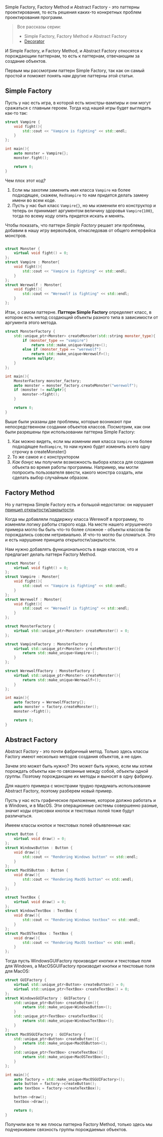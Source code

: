 <!--date 31.01.2018-->
<!--title Simple Factory, Factory Method и Abstract Factory-->
<!--meta_description Паттерны проектирования Simple Factory, Factory Method и Abstract Factory часто путают между собой. Рассмотрим отличия и особенности применения каждого из них.-->

Simple Factory, Factory Method и Abstract Factory - это паттерны 
проектирования, то есть решения каких-то конкретных проблем проектирования 
программ.

> Все рассказы серии:
> * Simple Factory, Factory Method и Abstract Factory
> * [Decorator](/pages/decorator)

И Simple Factory, и Factory Method, и Abstract Factory относятся к порождающим 
паттернам, то есть к паттернам, отвечающим за создание объектов.

Первым мы рассмотрим паттерн Simple Factory, так как он самый простой и поможет
понять нам другие паттерны этой статьи.

## Simple Factory
Пусть у нас есть игра, в которой есть монстры-вампиры и они могут сражаться с
главным героем. Тогда код нашей игры будет выглядеть как-то так:
```cpp
struct Vampire {
    void fight(){
        std::cout << "Vampire is fighting" << std::endl;
    }
};

int main(){
    auto monster = Vampire{};
    monster.fight();

    return 0;
}
```
Чем плох этот код?
1. Если мы захотим заменить имя класса `Vampire` на более подходящее, скажем,
`RedVampire` то нам придется делать замену имени во всем коде.
2. Пусть у нас был класс `Vampire{}`, но мы изменили его конструктор и теперь он
принимает аргументом величину здоровья `Vampire{100}`, тогда по всему коду
опять придется искать и менять.

Чтобы показать, что паттерн *Simple Factory* решает эти проблемы, добавим в нашу
игру вервольфов, отнаследовав от общего интерфейса монстров.

```cpp

struct Monster {
    virtual void fight() = 0;
};
struct Vampire : Monster{
    void fight(){
        std::cout << "Vampire is fighting" << std::endl;
    }
};
struct Werewolf : Monster{
    void fight(){
        std::cout << "Werewolf is fighting" << std::endl;
    }
};
```
Итак, о самом паттерне. **Паттерн Simple Factory** определяет класс, в котором
есть метод создающий объекты разного типа в зависимости от аргумента этого
метода.

```cpp
struct MonsterFactory {
    std::unique_ptr<Monster> createMonster(std::string monster_type){
        if (monster_type == "vampire")
            return std::make_unique<Vampire>();
        else if (monster_type == "werewolf")
            return std::make_unique<Werewolf>();
        return nullptr;
    }
};

int main(){
    MonsterFactory monster_factory;
    auto monster = monster_factory.createMonster("werewolf");
    if (monster != nullptr){
        monster->fight();
    }

    return 0;
}
```
Выше были указаны две проблемы, которые возникают при непосредственном создании
объектов классов. Посмотрим, как они были разрешены при использовании паттерна
Simple Factory:
1. Как можно видеть, если мы изменим имя класса `Vampire` на более подходящее
`RedVampire`, то нам нужно будет изменить всего одну строчку в createMonster()
2. То же самое и с конструктором
3. *Как бонус* мы получили возможность выбора класса для создания объекта во
время работы программы. Например, мы могли попросить пользователя ввести, какого
монстра создать, или сделать выбор случайным  образом.

## Factory Method
Но у паттерна Simple Factory есть и большой недостаток: он нарушает [принцип
открытости/закрытости](https://ru.wikipedia.org/wiki/Принцип_открытости/закрытости).

Когда мы добавляли поддержку класса Werewolf в программу, то изменяли логику
работы старого кода. На месте нашего игрушечного примера могло бы быть что-то
более сложное - объекты классов бы порождались совсем нетривиально. И что-то
могло бы сломаться. Это и есть нарушение принципа открытости/закрытости.

Нам нужно добавлять функциональность в виде классов, что и предлагает делать
паттерн Factory Method.

```cpp
struct Monster {
    virtual void fight() = 0;
};
struct Vampire : Monster{
    void fight(){
        std::cout << "Vampire is fighting" << std::endl;
    }
};
struct Werewolf : Monster{
    void fight(){
        std::cout << "Werewolf is fighting" << std::endl;
    }
};

struct MonsterFactory {
    virtual std::unique_ptr<Monster> createMonster() = 0;
};

struct VampireFactory : MonsterFactory {
    virtual std::unique_ptr<Monster> createMonster(){
        return std::make_unique<Vampire>();
    }
};

struct WerewolfFactory : MonsterFactory {
    virtual std::unique_ptr<Monster> createMonster(){
        return std::make_unique<Werewolf>();
    }
};

int main(){
    auto factory = WerewolfFactory{};
    auto monster = factory.createMonster();
    monster->fight();

    return 0;
}
```

## Abstract Factory
Abstract Factory - это почти фабричный метод. Только здесь классы Factory
имеют несколько методов создания объектов, а не один.

Зачем это может быть нужно? Это может быть нужно, если мы хотим порождать
объекты как-то связанные между собой, *объекты одной группы*. 
Поэтому порождающие их методы и выносят в одну фабрику.

Для нашего примера с монстрами трудно придумать использование Abstract Factory,
поэтому разберем новый пример.

Пусть у нас есть графическое приложение, которое должно работать и в Windows, и
в MacOS. Эти операционные системы совершенно разные, значит коды отрисовки
кнопок и текстовых полей тоже будут различаться.

Имеем классы кнопок и текстовых полей объявленные как:

```cpp
struct Button {
    virtual void draw() = 0;
};
struct WindowsButton : Button {
    void draw(){
        std::cout << "Rendering Windows button" << std::endl;
    }
};
struct MacOSButton : Button {
    void draw(){
        std::cout << "Rendering MacOS button" << std::endl;
    }
};

struct TextBox {
    virtual void draw() = 0;
};
struct WindowsTextBox : TextBox {
    void draw(){
        std::cout << "Rendering Windows textbox" << std::endl;
    }
};
struct MacOSTextBox : TextBox {
    void draw(){
        std::cout << "Rendering MacOS textbox" << std::endl;
    }
};
```

Тогда пусть WindowsGUIFactory производит кнопки и текстовые поля для Windows, а
MacOSGUIFactory производит кнопки и текстовые поля для MacOS:

```cpp
struct GUIFactory {
    virtual std::unique_ptr<Button> createButton() = 0;
    virtual std::unique_ptr<TextBox> createTextBox() = 0;
};
struct WindowsGUIFactory : GUIFactory {
    std::unique_ptr<Button> createButton(){
        return std::make_unique<WindowsButton>();
    }
    std::unique_ptr<TextBox> createTextBox(){
        return std::make_unique<WindowsTextBox>();
    }
};
struct MacOSGUIFactory : GUIFactory {
    std::unique_ptr<Button> createButton(){
        return std::make_unique<MacOSButton>();
    }
    std::unique_ptr<TextBox> createTextBox(){
        return std::make_unique<MacOSTextBox>();
    }
};

int main(){
    auto factory = std::make_unique<MacOSGUIFactory>();
    auto button = factory->createButton();
    auto textbox = factory->createTextBox();

    button->draw();
    textbox->draw();

    return 0;
}
```
Получили все те же плюсы паттерна Factory Method, только здесь мы подчеркиваем
связность группы порождаемых объектов.